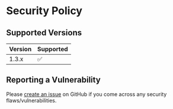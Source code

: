 # Security Policy

## Supported Versions

| Version | Supported          |
| ------- | ------------------ |
| 1.3.x   | :white_check_mark: |

## Reporting a Vulnerability

Please [create an issue](https://github.com/jonathan-grah/lofig/issues/new) on GitHub if you come across any security flaws/vulnerabilities.
